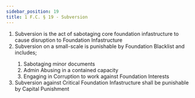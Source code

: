 ```yaml
---
sidebar_position: 19
title: 1 F.C. § 19 - Subversion
---
```


<ol>
	<li>Subversion is the act of sabotaging core foundation infastructure to cause disruption to Foundation Infastructure</li>
	<li>Subversion on a small-scale is punishable by Foundation Blacklist and includes;</li>
	<ol style={{'list-style' : 'lower-alpha'}}>
		<li>Sabotaging minor documents</li>
		<li>Admin Abusing in a contained capacity</li>
		<li>Engaging in Corruption to work against Foundation Interests</li>
	</ol>
	<li>Subversion against Critical Foundation Infastructure shall be punishable by Capital Punishment</li>
</ol>